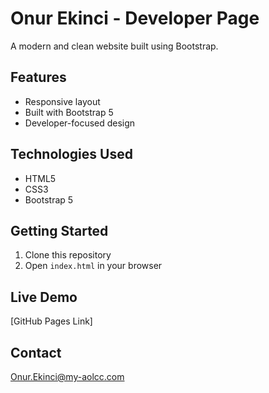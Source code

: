 # Onur Ekinci - Developer Page

A modern and clean website built using Bootstrap.

## Features

- Responsive layout
- Built with Bootstrap 5
- Developer-focused design

## Technologies Used

- HTML5
- CSS3
- Bootstrap 5

## Getting Started

1. Clone this repository
2. Open `index.html` in your browser

## Live Demo

[GitHub Pages Link]

## Contact

Onur.Ekinci@my-aolcc.com
